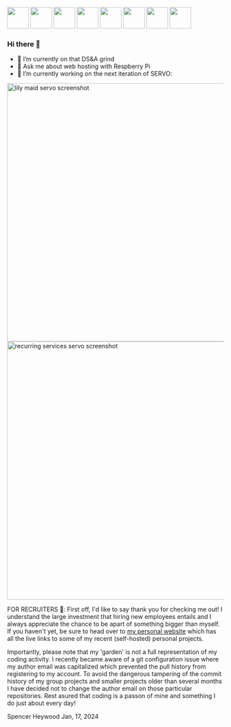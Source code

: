 <div id="header">
  <img src="https://cdn.jsdelivr.net/gh/devicons/devicon/icons/javascript/javascript-original.svg" width="50"/>
  <img src="https://cdn.jsdelivr.net/gh/devicons/devicon/icons/ruby/ruby-original.svg" width="50"/>
  <img src="https://cdn.jsdelivr.net/gh/devicons/devicon/icons/react/react-original.svg" width="50"/>
  <img src="https://cdn.jsdelivr.net/gh/devicons/devicon/icons/rails/rails-original-wordmark.svg" width="50"/>
  <img src="https://cdn.jsdelivr.net/gh/devicons/devicon/icons/raspberrypi/raspberrypi-original.svg" width="50"/>
  <img src="https://cdn.jsdelivr.net/gh/devicons/devicon/icons/html5/html5-original.svg" width="50"/>
  <img src="https://cdn.jsdelivr.net/gh/devicons/devicon/icons/css3/css3-original.svg" width="50"/>
  <img src="https://cdn.jsdelivr.net/gh/devicons/devicon/icons/nginx/nginx-original.svg" width="50"/>
</div>

### Hi there 👋


- 🌱 I’m currently on that DS&A grind
- 💬 Ask me about web hosting with Respberry Pi
- 🔭 I’m currently working on the next iteration of SERVO:
<img src="https://spencerheywood.com/images/misc/lilymaid-screenshot.png" alt="lily maid servo screenshot" width="600" height="auto">
<img src="https://spencerheywood.com/images/misc/servo-screenshot.png" alt="recurring services servo screenshot" width="600" height="auto">


FOR RECRUITERS 💪:
First off, I'd like to say thank you for checking me out! I understand the large investment that hiring new employees entails and I always appreciate the chance to be apart of something bigger than myself. If you haven't yet, be sure to head over to [my personal website](https://spencerheywood.com/) which has all the live links to some of my recent (self-hosted) personal projects.

Importantly, please note that my 'garden' is not a full representation of my coding activity. I recently became aware of a git configuration issue where my author email was capitalized which prevented the pull history from registering to my account. To avoid the dangerous tampering of the commit history of my group projects and smaller projects older than several months I have decided not to change the author email on those particular repositories. Rest asured that coding is a passon of mine and something I do just about every day!

Spencer Heywood
Jan, 17, 2024
<!--
**heyspence/heyspence** is a ✨ _special_ ✨ repository because its `README.md` (this file) appears on your GitHub profile.

Here are some ideas to get you started:

- 🔭 I’m currently working on ...
- 🌱 I’m currently learning ...
- 👯 I’m looking to collaborate on ...
- 🤔 I’m looking for help with ...
- 💬 Ask me about ...
- 📫 How to reach me: ...
- 😄 Pronouns: ...
- ⚡ Fun fact: ...
-->
